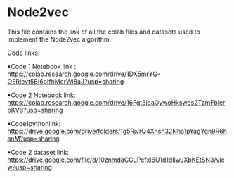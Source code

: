 # Node2vec
This file contains the link of all the colab files and datasets used to implement the Node2vec algorithm.

Code links:

•Code   1   Notebook   link   :       https://colab.research.google.com/drive/1DX5mrYG-OERlevt5BI6oIfhMcrWi8aJ?usp=sharing

•Code 2 Notebook link:                https://colab.research.google.com/drive/16Fgt3jeaOywoHkswes2TzmFblerbKV6?usp=sharing

•Code1pythonlink:                     https://drive.google.com/drive/folders/1g5RjvrQ4Xnsh32Nha1pYagYqn9R6hanM?usp=sharing

•Code    2    dataset    link:        https://drive.google.com/file/d/10znmdaCGuPcfxl6U1d1dIiwJXbKEtSN3/view?usp=sharing
